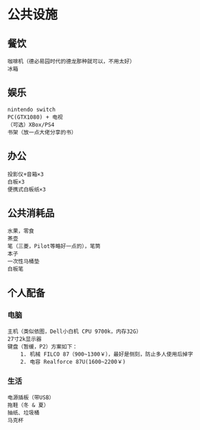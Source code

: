 # 公共设施

## 餐饮

    咖啡机（德必易园时代的德龙那种就可以，不用太好）
    冰箱

## 娱乐

    nintendo switch
    PC(GTX1080) + 电视
    （可选）XBox/PS4
    书架（放一点大佬分享的书）

## 办公

    投影仪+音箱×3
    白板×3
    便携式白板纸×3

## 公共消耗品

    水果，零食
    茶壶
    笔（三菱，Pilot等略好一点的），笔筒
    本子
    一次性马桶垫
    白板笔


## 个人配备
### 电脑

    主机（类似依图，Dell小白机 CPU 9700k，内存32G）
    27寸2k显示器
    键盘（暂缓，P2）方案如下：
        1. 机械 FILCO 87（900~1300￥），最好是侧刻，防止多人使用后掉字
        2. 电容 Realforce 87U(1600~2200￥)

### 生活
    电源插板（带USB）
    拖鞋（冬 & 夏）
    抽纸、垃圾桶
    马克杯

